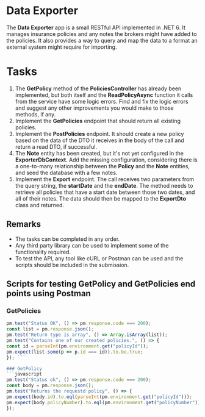 ﻿# Data Exporter

The **Data Exporter** app is a small RESTful API implemented in .NET 6. It manages insurance policies and any notes the brokers might have added to the policies. It also provides a way to query and map the data to a format an external system might require for importing.

# Tasks

1. The **GetPolicy** method of the **PoliciesController** has already been implemented, but both itself and the **ReadPolicyAsync** function it calls from the service have some logic errors. Find and fix the logic errors and suggest any other improvements you would make to those methods, if any.
2. Implement the **GetPolicies** endpoint that should return all existing policies.
3. Implement the **PostPolicies** endpoint. It should create a new policy based on the data of the DTO it receives in the body of the call and return a read DTO, if successful. 
4. The **Note** entity has been created, but it's not yet configured in the **ExporterDbContext**. Add the missing configuration, considering there is a one-to-many relationship between the **Policy** and the **Note** entities, and seed the database with a few notes.
5. Implement the **Export** endpoint. The call receives two parameters from the query string, the **startDate** and the **endDate**. The method needs to retrieve all policies that have a start date between those two dates, and all of their notes. The data should then be mapped to the **ExportDto** class and returned.

## Remarks

- The tasks can be completed in any order.
- Any third party library can be used to implement some of the functionality required.
- To test the API, any tool like cURL or Postman can be used and the scripts should be included in the submission.

## Scripts for testing GetPolicy and GetPolicies end points using Postman

### GetPolicies
```javascript
pm.test("Status OK", () => pm.response.code === 200);
const list = pm.response.json();
pm.test("Return type is array", () => Array.isArray(list));
pm.test("Contains one of our created policies.", () => {
const id = parseInt(pm.environment.get("policyId"));
pm.expect(list.some(p => p.id === id)).to.be.true;
}); ```

### GetPolicy
```javascript
pm.test("Status ok", () => pm.response.code === 200);
const body = pm.response.json();
pm.test("Returns the requestd policy", () => {
pm.expect(body.id).to.eql(parseInt(pm.environment.get("policyId")));
pm.expect(body.policyNumber).to.eql(pm.environment.get("policyNumber"));
});
```
